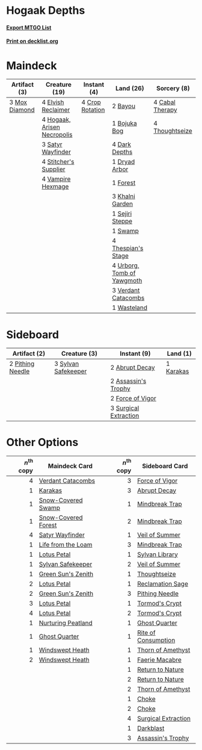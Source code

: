 # Hogaak Depths

#### [Export MTGO List](../collection/Hogaak%20Depths/Hogaak%20Depths.txt)
#### [Print on decklist.org](http://decklist.org/?deckmain=2%09Bayou%0A1%09Bojuka%20Bog%0A4%09Cabal%20Therapy%0A4%09Crop%20Rotation%0A4%09Dark%20Depths%0A1%09Dryad%20Arbor%0A4%09Elvish%20Reclaimer%0A1%09Forest%0A4%09Hogaak,%20Arisen%20Necropolis%0A3%09Khalni%20Garden%0A3%09Mox%20Diamond%0A3%09Satyr%20Wayfinder%0A1%09Sejiri%20Steppe%0A4%09Stitcher's%20Supplier%0A1%09Swamp%0A4%09Thespian's%20Stage%0A4%09Thoughtseize%0A4%09Urborg,%20Tomb%20of%20Yawgmoth%0A4%09Vampire%20Hexmage%0A3%09Verdant%20Catacombs%0A1%09Wasteland&deckside=2%09Abrupt%20Decay%0A2%09Assassin's%20Trophy%0A2%09Force%20of%20Vigor%0A1%09Karakas%0A2%09Pithing%20Needle%0A3%09Surgical%20Extraction%0A3%09Sylvan%20Safekeeper)
# Maindeck

|                                     Artifact (3)                                     |                                            Creature (19)                                             |                                       Instant (4)                                        |                                              Land (26)                                              |                                       Sorcery (8)                                        |
|--------------------------------------------------------------------------------------|------------------------------------------------------------------------------------------------------|------------------------------------------------------------------------------------------|-----------------------------------------------------------------------------------------------------|------------------------------------------------------------------------------------------|
|3 [Mox Diamond](http://gatherer.wizards.com/Pages/Card/Details.aspx?multiverseid=5193)|4 [Elvish Reclaimer](http://gatherer.wizards.com/Pages/Card/Details.aspx?multiverseid=466923)         |4 [Crop Rotation](http://gatherer.wizards.com/Pages/Card/Details.aspx?multiverseid=417430)|2 [Bayou](http://gatherer.wizards.com/Pages/Card/Details.aspx?multiverseid=879)                      |4 [Cabal Therapy](http://gatherer.wizards.com/Pages/Card/Details.aspx?multiverseid=413625)|
|                                                                                      |4 [Hogaak, Arisen Necropolis](http://gatherer.wizards.com/Pages/Card/Details.aspx?multiverseid=464151)|                                                                                          |1 [Bojuka Bog](http://gatherer.wizards.com/Pages/Card/Details.aspx?multiverseid=376269)              |4 [Thoughtseize](http://gatherer.wizards.com/Pages/Card/Details.aspx?multiverseid=438676) |
|                                                                                      |3 [Satyr Wayfinder](http://gatherer.wizards.com/Pages/Card/Details.aspx?multiverseid=378508)          |                                                                                          |4 [Dark Depths](http://gatherer.wizards.com/Pages/Card/Details.aspx?multiverseid=121155)             |                                                                                          |
|                                                                                      |4 [Stitcher's Supplier](http://gatherer.wizards.com/Pages/Card/Details.aspx?multiverseid=447257)      |                                                                                          |1 [Dryad Arbor](http://gatherer.wizards.com/Pages/Card/Details.aspx?multiverseid=136196)             |                                                                                          |
|                                                                                      |4 [Vampire Hexmage](http://gatherer.wizards.com/Pages/Card/Details.aspx?multiverseid=389735)          |                                                                                          |1 [Forest](http://gatherer.wizards.com/Pages/Card/Details.aspx?multiverseid=439860)                  |                                                                                          |
|                                                                                      |                                                                                                      |                                                                                          |3 [Khalni Garden](http://gatherer.wizards.com/Pages/Card/Details.aspx?multiverseid=220535)           |                                                                                          |
|                                                                                      |                                                                                                      |                                                                                          |1 [Sejiri Steppe](http://gatherer.wizards.com/Pages/Card/Details.aspx?multiverseid=243453)           |                                                                                          |
|                                                                                      |                                                                                                      |                                                                                          |1 [Swamp](http://gatherer.wizards.com/Pages/Card/Details.aspx?multiverseid=439858)                   |                                                                                          |
|                                                                                      |                                                                                                      |                                                                                          |4 [Thespian's Stage](http://gatherer.wizards.com/Pages/Card/Details.aspx?multiverseid=366353)        |                                                                                          |
|                                                                                      |                                                                                                      |                                                                                          |4 [Urborg, Tomb of Yawgmoth](http://gatherer.wizards.com/Pages/Card/Details.aspx?multiverseid=383425)|                                                                                          |
|                                                                                      |                                                                                                      |                                                                                          |3 [Verdant Catacombs](http://gatherer.wizards.com/Pages/Card/Details.aspx?multiverseid=405113)       |                                                                                          |
|                                                                                      |                                                                                                      |                                                                                          |1 [Wasteland](http://gatherer.wizards.com/Pages/Card/Details.aspx?multiverseid=413790)               |                                                                                          |


# Sideboard

|                                       Artifact (2)                                        |                                         Creature (3)                                         |                                          Instant (9)                                           |                                      Land (1)                                      |
|-------------------------------------------------------------------------------------------|----------------------------------------------------------------------------------------------|------------------------------------------------------------------------------------------------|------------------------------------------------------------------------------------|
|2 [Pithing Needle](http://gatherer.wizards.com/Pages/Card/Details.aspx?multiverseid=129526)|3 [Sylvan Safekeeper](http://gatherer.wizards.com/Pages/Card/Details.aspx?multiverseid=389709)|2 [Abrupt Decay](http://gatherer.wizards.com/Pages/Card/Details.aspx?multiverseid=456061)       |1 [Karakas](http://gatherer.wizards.com/Pages/Card/Details.aspx?multiverseid=413782)|
|                                                                                           |                                                                                              |2 [Assassin's Trophy](http://gatherer.wizards.com/Pages/Card/Details.aspx?multiverseid=452902)  |                                                                                    |
|                                                                                           |                                                                                              |2 [Force of Vigor](http://gatherer.wizards.com/Pages/Card/Details.aspx?multiverseid=464113)     |                                                                                    |
|                                                                                           |                                                                                              |3 [Surgical Extraction](http://gatherer.wizards.com/Pages/Card/Details.aspx?multiverseid=397706)|                                                                                    |


# Other Options

|*n*<sup>th</sup> copy|                                        Maindeck Card                                         |*n*<sup>th</sup> copy|                                        Sideboard Card                                        |
|--------------------:|----------------------------------------------------------------------------------------------|--------------------:|----------------------------------------------------------------------------------------------|
|                    4|[Verdant Catacombs](http://gatherer.wizards.com/Pages/Card/Details.aspx?multiverseid=405113)  |                    3|[Force of Vigor](http://gatherer.wizards.com/Pages/Card/Details.aspx?multiverseid=464113)     |
|                    1|[Karakas](http://gatherer.wizards.com/Pages/Card/Details.aspx?multiverseid=413782)            |                    3|[Abrupt Decay](http://gatherer.wizards.com/Pages/Card/Details.aspx?multiverseid=456061)       |
|                    1|[Snow-Covered Swamp](http://gatherer.wizards.com/Pages/Card/Details.aspx?multiverseid=121256) |                    1|[Mindbreak Trap](http://gatherer.wizards.com/Pages/Card/Details.aspx?multiverseid=197532)     |
|                    1|[Snow-Covered Forest](http://gatherer.wizards.com/Pages/Card/Details.aspx?multiverseid=121192)|                    2|[Mindbreak Trap](http://gatherer.wizards.com/Pages/Card/Details.aspx?multiverseid=197532)     |
|                    4|[Satyr Wayfinder](http://gatherer.wizards.com/Pages/Card/Details.aspx?multiverseid=378508)    |                    1|[Veil of Summer](http://gatherer.wizards.com/Pages/Card/Details.aspx?multiverseid=466952)     |
|                    1|[Life from the Loam](http://gatherer.wizards.com/Pages/Card/Details.aspx?multiverseid=338409) |                    3|[Mindbreak Trap](http://gatherer.wizards.com/Pages/Card/Details.aspx?multiverseid=197532)     |
|                    1|[Lotus Petal](http://gatherer.wizards.com/Pages/Card/Details.aspx?multiverseid=420602)        |                    1|[Sylvan Library](http://gatherer.wizards.com/Pages/Card/Details.aspx?multiverseid=2240)       |
|                    1|[Sylvan Safekeeper](http://gatherer.wizards.com/Pages/Card/Details.aspx?multiverseid=389709)  |                    2|[Veil of Summer](http://gatherer.wizards.com/Pages/Card/Details.aspx?multiverseid=466952)     |
|                    1|[Green Sun's Zenith](http://gatherer.wizards.com/Pages/Card/Details.aspx?multiverseid=413711) |                    1|[Thoughtseize](http://gatherer.wizards.com/Pages/Card/Details.aspx?multiverseid=438676)       |
|                    2|[Lotus Petal](http://gatherer.wizards.com/Pages/Card/Details.aspx?multiverseid=420602)        |                    1|[Reclamation Sage](http://gatherer.wizards.com/Pages/Card/Details.aspx?multiverseid=389651)   |
|                    2|[Green Sun's Zenith](http://gatherer.wizards.com/Pages/Card/Details.aspx?multiverseid=413711) |                    3|[Pithing Needle](http://gatherer.wizards.com/Pages/Card/Details.aspx?multiverseid=129526)     |
|                    3|[Lotus Petal](http://gatherer.wizards.com/Pages/Card/Details.aspx?multiverseid=420602)        |                    1|[Tormod's Crypt](http://gatherer.wizards.com/Pages/Card/Details.aspx?multiverseid=389723)     |
|                    4|[Lotus Petal](http://gatherer.wizards.com/Pages/Card/Details.aspx?multiverseid=420602)        |                    2|[Tormod's Crypt](http://gatherer.wizards.com/Pages/Card/Details.aspx?multiverseid=389723)     |
|                    1|[Nurturing Peatland](http://gatherer.wizards.com/Pages/Card/Details.aspx?multiverseid=464192) |                    1|[Ghost Quarter](http://gatherer.wizards.com/Pages/Card/Details.aspx?multiverseid=389534)      |
|                    1|[Ghost Quarter](http://gatherer.wizards.com/Pages/Card/Details.aspx?multiverseid=389534)      |                    1|[Rite of Consumption](http://gatherer.wizards.com/Pages/Card/Details.aspx?multiverseid=159400)|
|                    1|[Windswept Heath](http://gatherer.wizards.com/Pages/Card/Details.aspx?multiverseid=405115)    |                    1|[Thorn of Amethyst](http://gatherer.wizards.com/Pages/Card/Details.aspx?multiverseid=140166)  |
|                    2|[Windswept Heath](http://gatherer.wizards.com/Pages/Card/Details.aspx?multiverseid=405115)    |                    1|[Faerie Macabre](http://gatherer.wizards.com/Pages/Card/Details.aspx?multiverseid=201822)     |
|                     |                                                                                              |                    1|[Return to Nature](http://gatherer.wizards.com/Pages/Card/Details.aspx?multiverseid=461102)   |
|                     |                                                                                              |                    2|[Return to Nature](http://gatherer.wizards.com/Pages/Card/Details.aspx?multiverseid=461102)   |
|                     |                                                                                              |                    2|[Thorn of Amethyst](http://gatherer.wizards.com/Pages/Card/Details.aspx?multiverseid=140166)  |
|                     |                                                                                              |                    1|[Choke](http://gatherer.wizards.com/Pages/Card/Details.aspx?multiverseid=45431)               |
|                     |                                                                                              |                    2|[Choke](http://gatherer.wizards.com/Pages/Card/Details.aspx?multiverseid=45431)               |
|                     |                                                                                              |                    4|[Surgical Extraction](http://gatherer.wizards.com/Pages/Card/Details.aspx?multiverseid=397706)|
|                     |                                                                                              |                    1|[Darkblast](http://gatherer.wizards.com/Pages/Card/Details.aspx?multiverseid=456055)          |
|                     |                                                                                              |                    3|[Assassin's Trophy](http://gatherer.wizards.com/Pages/Card/Details.aspx?multiverseid=452902)  |

